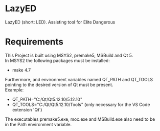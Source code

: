 # LazyED
LazyED (short: LED). Assisting tool for Elite Dangerous

# Requirements
This Project is built using MSYS2, premake5, MSBuild and Qt 5.  
In MSYS2 the following packages must be installed:  
- make 4.7

Furthermore, and environment variables named QT_PATH and QT_TOOLS pointing to the desired version of Qt must be present.  
Example:  
- QT_PATH="C:/Qt/Qt5.12.10/5.12.10"
- QT_TOOLS="C:/Qt/Qt5.12.10/Tools" (only necessary for the VS Code extension 'Qt')
  
The executables premake5.exe, moc.exe and MSBuild.exe also need to be in the Path environment variable.